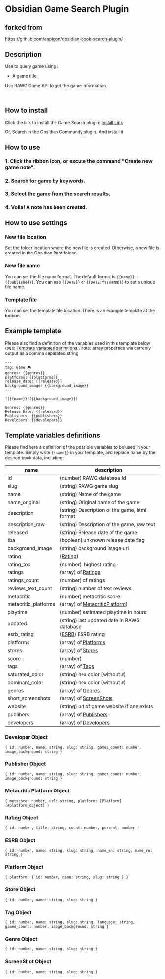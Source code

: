 # Obsidian Game Search Plugin

## forked from
https://github.com/anpigon/obsidian-book-search-plugin/

## Description

Use to query game using :

- A game title

Use RAWG Game API to get the game information.

<br>

## How to install

Click the link to install the Game Search plugin: [Install Link](https://github.com/CMorooney/obsidian-game-search-plugin)

Or, Search in the Obsidian Community plugin. And install it.

## How to use

### 1. Click the ribbon icon, or excute the command "Create new game note".

### 2. Search for game by keywords.

### 3. Select the game from the search results.

### 4. Voila! A note has been created.

## How to use settings

### New file location

Set the folder location where the new file is created. Otherwise, a new file is created in the Obsidian Root folder.

### New file name

You can set the file name format. The default format is `{{name}} - {{published}}`.
You can use `{{DATE}}` or `{{DATE:YYYYMMDD}}` to set a unique file name.

### Template file

You can set the template file location. There is an example template at the bottom.

## Example template

Please also find a definition of the variables used in this template below (see: [Template variables definitions](#template-variables-definitions)).
note: array properties will currenly output as a comma separated string

```
---
tag: Game 🎮
genres: {{genres}}
platforms: {{platforms}}
release_date: {{released}}
background_image: {{background_image}}
---

![{{name}}]({{background_image}})

Genres: {{genres}}
Release Date: {{released}}
Publishers: {{publishers}}
Developers: {{developers}}
```

## Template variables definitions

Please find here a definition of the possible variables to be used in your template. Simply write `{{name}}` in your template, and replace name by the desired book data, including:

| name                 | description                                             |
| ---------------------|---------------------------------------------------------|
| id                   | (number) RAWG database Id                               |
| slug                 | (string) RAWG game slug                                 |
| name                 | (string) Name of the game                               |
| name_original        | (string) Original name of the game                      |
| description          | (string) Description of the game, html format           |
| description_raw      | (string) Description of the game, raw text              |
| released             | (string) Release date of the game                       |
| tba                  | (boolean) unknown release date flag                     |
| background_image     | (string) background image url                           |
| rating               | ([Rating](#rating_object))                              |
| rating_top           | (number), highest rating                                |
| ratings              | (array) of [Ratings](#rating_object)                    |
| ratings_count        | (number) of ratings                                     |
| reviews_text_count   | (string) number of text reviews                         |
| metacritic           | (number) metacritic score                               |
| metacritic_platforms | (array) of [MetacriticPlatform](#metacritic_platform_object)) |
| playtime             | (number) estimated playtime in hours                    |
| updated              | (string) last updated date in RAWG database             |
| esrb_rating          | ([ESRB](#esrb_object)) ESRB rating                      |
| platforms            | (array) of [Platforms](#platform_object)                |
| stores               | (array) of [Stores](#store_object)                      |
| score                | (number)                                                |
| tags                 | (array) of [Tags](#tag_object)                          |
| saturated_color      | (string) hex color (without `#`)                        |
| dominant_color       | (string) hex color (without `#`)                        |
| genres               | (array) of [Genres](#genre-object)                      |
| short_screenshots    | (array) of [ScreenShots](#screenshot-object)            |
| website              | (string) url of game website if one exists              |
| publihers            | (array) of [Publishers](#publisher-object)              |
| developers           | (array) of [Developers](#developer-object)              |

### Developer Object
`{ id: number, name: string, slug: string, games_count: number, image_background: string }`

### Publisher Object
`{ id: number, name: string, slug: string, games_count: number, image_background: string }`

### Metacritic Platform Object
`{ metscore: number, url: string, platform: [Platform](#platform_object) }`

### Rating Object
`{ id: number, title: string, count: number, percent: number }`

### ESRB Object
`{ id: number, name: string, slug: string, name_en: string, name_ru: string }`

### Platform Object
`{ platform: { id: number, name: string, slug: string } }`

### Store Object
`{ id: number, name: string, slug: string }`

### Tag Object
`{ id: number, name: string, slug: string, language: string, games_count: number, image_background: string }`

### Genre Object
`{ id: number, name: string, slug: string }`

### ScreenShot Object
`{ id: number, name: string, slug: string }`
